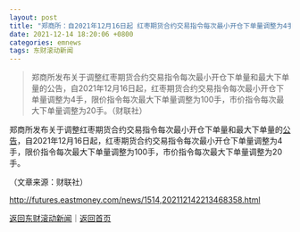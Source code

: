 ```yaml
---
layout: post
title: "郑商所：自2021年12月16日起 红枣期货合约交易指令每次最小开仓下单量调整为4手"
date: 2021-12-14 18:20:06 +0800
categories: emnews
tags: 东财滚动新闻
---
```

> 郑商所发布关于调整红枣期货合约交易指令每次最小开仓下单量和最大下单量的公告，自2021年12月16日起，红枣期货合约交易指令每次最小开仓下单量调整为4手，限价指令每次最大下单量调整为100手，市价指令每次最大下单量调整为20手。（财联社）

<p>郑商所发布关于调整红枣期货合约交易指令每次最小开仓下单量和最大下单量的<span id="Info.3332"><a href="http://data.eastmoney.com/notices/" class="infokey">公告</a></span>，自2021年12月16日起，红枣期货合约交易指令每次最小开仓下单量调整为4手，限价指令每次最大下单量调整为100手，市价指令每次最大下单量调整为20手。</p><p class="em_media">（文章来源：财联社）</p>

<http://futures.eastmoney.com/news/1514,202112142213468358.html>

[返回东财滚动新闻](//finews.withounder.com/emnews/)｜[返回首页](//finews.withounder.com/)